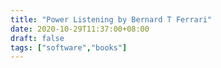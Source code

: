 ```yaml
---
title: "Power Listening by Bernard T Ferrari"
date: 2020-10-29T11:37:00+08:00
draft: false
tags: ["software","books"]
---
```

